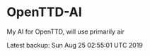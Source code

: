 # OpenTTD-AI
My AI for OpenTTD, will use primarily air

Latest backup: Sun Aug 25 02:55:01 UTC 2019
